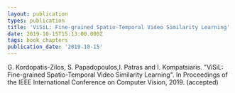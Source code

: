 ```yaml
---
layout: publication
types: publication
title: 'ViSiL: Fine-grained Spatio-Temporal Video Similarity Learning'
date: 2019-10-15T15:13:00.000Z
tags: book_chapters
publication_date: '2019-10-15'
---
```

G. Kordopatis-Zilos, S. Papadopoulos,I. Patras and I. Kompatsiaris. "ViSiL: Fine-grained Spatio-Temporal Video Similarity Learning". In Proceedings of the IEEE International Conference on Computer Vision, 2019. (accepted)
